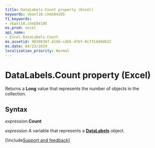 ```yaml
---
title: DataLabels.Count property (Excel)
keywords: vbaxl10.chm584105
f1_keywords:
- vbaxl10.chm584105
ms.prod: excel
api_name:
- Excel.DataLabels.Count
ms.assetid: 4838836f-d1b6-cdb5-47bf-0c7314d9d622
ms.date: 04/23/2019
localization_priority: Normal
---
```



# DataLabels.Count property (Excel)

Returns a **Long** value that represents the number of objects in the collection.


## Syntax

_expression_.**Count**

_expression_ A variable that represents a **[DataLabels](Excel.DataLabels(object).md)** object.




[!include[Support and feedback](~/includes/feedback-boilerplate.md)]